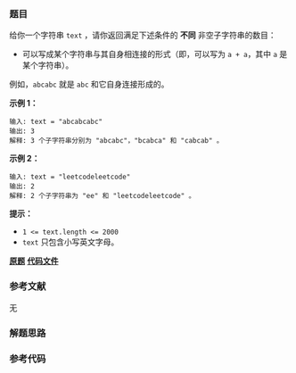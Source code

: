 ### 题目
给你一个字符串 `text` ，请你返回满足下述条件的  **不同** 非空子字符串的数目：

  * 可以写成某个字符串与其自身相连接的形式（即，可以写为 `a + a`，其中 `a` 是某个字符串）。

例如，`abcabc` 就是 `abc` 和它自身连接形成的。



**示例 1：**

    
    
    输入: text = "abcabcabc"
    输出: 3
    解释: 3 个子字符串分别为 "abcabc"，"bcabca" 和 "cabcab" 。
    

**示例 2：**

    
    
    输入: text = "leetcodeleetcode"
    输出: 2
    解释: 2 个子字符串为 "ee" 和 "leetcodeleetcode" 。
    



**提示：**

  * `1 <= text.length <= 2000`
  * `text` 只包含小写英文字母。

 **[原题](https://leetcode-cn.com/problems/distinct-echo-substrings/)**    **[代码文件]()**


### 参考文献
无

### 解题思路




### 参考代码

```go


```




